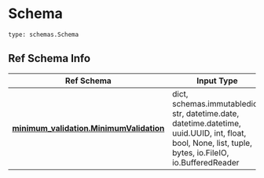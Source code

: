 # Schema
```
type: schemas.Schema
```

## Ref Schema Info
Ref Schema | Input Type | Output Type
---------- | ---------- | -----------
[**minimum_validation.MinimumValidation**](../../../../../../../../../components/schema/minimum_validation.md) | dict, schemas.immutabledict, str, datetime.date, datetime.datetime, uuid.UUID, int, float, bool, None, list, tuple, bytes, io.FileIO, io.BufferedReader | schemas.immutabledict, str, float, int, bool, None, tuple, bytes, io.FileIO
